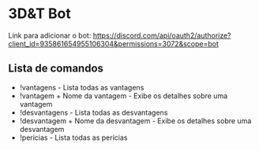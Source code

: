 # 3D&T Bot
Link para adicionar o bot: https://discord.com/api/oauth2/authorize?client_id=935861654955106304&permissions=3072&scope=bot

## Lista de comandos

- !vantagens - Lista todas as vantagens
- !vantagem + Nome da vantagem - Exibe os detalhes sobre uma vantagem
- !desvantagens - Lista todas as desvantagens
- !desvantagem + Nome da desvantagem - Exibe os detalhes sobre uma desvantagem
- !pericias - Lista todas as perícias
